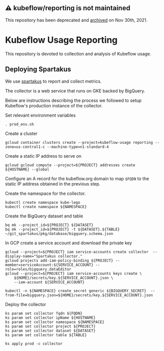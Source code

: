 ## :warning: **kubeflow/reporting is not maintained**

This repository has been deprecated and [archived](https://github.com/kubeflow/community/issues/479) on Nov 30th, 2021. 



# Kubeflow Usage Reporting

This repository is devoted to collection and analysis of Kubeflow usage.

## Deploying Spartakus

We use [spartakus](https://github.com/kubernetes-incubator/spartakus) to report and collect metrics.

The collector is a web service that runs on GKE backed by BigQuery.

Below are instructions describing the process we followed to setup Kubeflow's production
instance of the collector.

Set relevant environment variables

```
. prod_env.sh
```

Create a cluster

```
gcloud container clusters create --project=kubeflow-usage reporting --zone=us-central1-c --machine-type=n1-standard-4
```

Create a static IP address to serve on

```
gcloud gcloud compute --project=${PROJECT} addresses create ${HOSTNAME} --global
```

Configure an A record for the kubeflow.org domain to map `$FQDN` to the static IP address obtained in the previous step.

Create the namespace for the collector.
```
kubectl create namespace kube-lego
kubectl create namespace ${NAMESPACE}
```

Create the BigQuery dataset and table

```
bq mk --project_id=${PROJECT} ${DATASET}
bq mk --project_id=${PROJECT} -t ${DATASET}.${TABLE} ~/git_spartakus/pkg/database/bigquery.schema.json
```

In GCP create a service account and download the private key

```
gcloud --project=${PROJECT} iam service-accounts create collector  --display-name="Spartakus collector."
gcloud projects add-iam-policy-binding ${PROJECT} --member=serviceAccount:${SERVICE_ACCOUNT} --role=roles/bigquery.dataEditor
gcloud --project=${PROJECT} iam service-accounts keys create \
    ${HOME}/secrets/key.${SERVICE_ACCOUNT}.json \
    --iam-account ${SERVICE_ACCOUNT}

kubectl -n ${NAMESPACE} create secret generic ${BIGQUERY_SECRET}  --from-file=bigquery.json=${HOME}/secrets/key.${SERVICE_ACCOUNT}.json
```

Deploy the collector

```
ks param set collector fqdn ${FQDN}
ks param set collector ipName ${HOSTNAME}
ks param set collector namespace ${NAMESPACE}
ks param set collector project ${PROJECT}
ks param set collector dataset ${DATASET}
ks param set collector table ${TABLE}

ks apply prod -c collector
```
